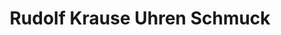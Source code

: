 ---
title: "Rudolf Krause Uhren Schmuck"
url: /heidelberg/rudolf-krause-uhren-schmuck/
shop: Schmuck
---